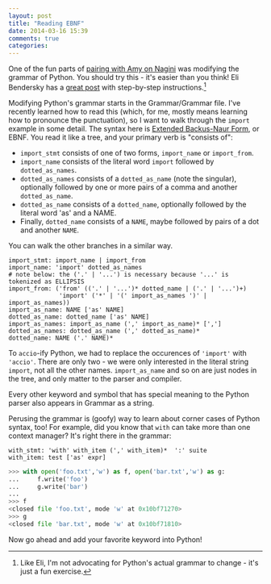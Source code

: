 ```yaml
---
layout: post
title: "Reading EBNF"
date: 2014-03-16 15:39
comments: true
categories:
---
```


One of the fun parts of [pairing with Amy on Nagini](http://mathamy.com/import-accio-bootstrapping-python-grammar.html) was modifying the grammar of Python. You should try this - it's easier than you think! Eli Bendersky has a [great post](eli.thegreenplace.net/2010/06/30/python-internals-adding-a-new-statement-to-python/) with step-by-step instructions.[^1]

Modifying Python's grammar starts in the Grammar/Grammar file. I've recently learned how to read this (which, for me, mostly means learning how to pronounce the punctuation), so I want to walk through the `import` example in some detail. The syntax here is [Extended Backus-Naur Form](http://en.wikipedia.org/wiki/Extended_Backus%E2%80%93Naur_Form), or EBNF. You read it like a tree, and your primary verb is "consists of":

* `import_stmt` consists of one of two forms, `import_name` or `import_from`.
* `import_name` consists of the literal word `import` followed by `dotted_as_names`.
* `dotted_as_names` consists of a `dotted_as_name` (note the singular), optionally followed by one or more pairs of a comma and another `dotted_as_name`.
* `dotted_as_name` consists of a `dotted_name`, optionally followed by the literal word 'as' and a NAME.
* Finally, `dotted_name` consists of a `NAME`, maybe followed by pairs of a dot and another `NAME`.

You can walk the other branches in a similar way.

```
import_stmt: import_name | import_from
import_name: 'import' dotted_as_names
# note below: the ('.' | '...') is necessary because '...' is tokenized as ELLIPSIS
import_from: ('from' (('.' | '...')* dotted_name | ('.' | '...')+)
              'import' ('*' | '(' import_as_names ')' | import_as_names))
import_as_name: NAME ['as' NAME]
dotted_as_name: dotted_name ['as' NAME]
import_as_names: import_as_name (',' import_as_name)* [',']
dotted_as_names: dotted_as_name (',' dotted_as_name)*
dotted_name: NAME ('.' NAME)*
```

To `accio`-ify Python, we had to replace the occurences of `'import'` with `'accio'`. There are only two - we were only interested in the literal string `import`, not all the other names. `import_as_name` and so on are just nodes in the tree, and only matter to the parser and compiler.

Every other keyword and symbol that has special meaning to the Python parser also appears in Grammar as a string.

Perusing the grammar is (goofy) way to learn about corner cases of Python syntax, too!  For example, did you know that `with` can take more than one context manager? It's right there in the grammar:

```
with_stmt: 'with' with_item (',' with_item)*  ':' suite
with_item: test ['as' expr]
```

``` python
>>> with open('foo.txt','w') as f, open('bar.txt','w') as g:
...     f.write('foo')
...     g.write('bar')
...
>>> f
<closed file 'foo.txt', mode 'w' at 0x10bf71270>
>>> g
<closed file 'bar.txt', mode 'w' at 0x10bf71810>
```

Now go ahead and add your favorite keyword into Python!

[^1]: Like Eli, I'm not advocating for Python's actual grammar to change - it's just a fun exercise.
